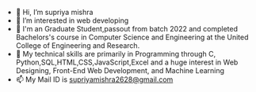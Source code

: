 - 👋 Hi, I’m supriya mishra
- 👀 I’m interested in web developing
- 🌱  I'm an Graduate Student,passout from batch 2022 and completed Bachelors's course in Computer Science and Engineering at the United College of Engineering and Research.
- 💞️ My technical skills are primarily in Programming through C, Python,SQL,HTML,CSS,JavaScript,Excel and a huge interest in Web Designing, Front-End Web Development, and Machine Learning
- 📫 My Mail ID is supriyamishra2628@gmail.com 

<!---
supriyaz/supriyaz is a ✨ special ✨ repository because its `README.md` (this file) appears on your GitHub profile.
You can click the Preview link to take a look at your changes.
--->
